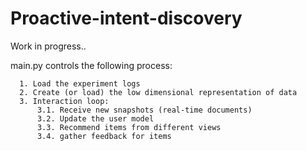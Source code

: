 # Proactive-intent-discovery
Work in progress.. 

 main.py controls the following process:
 
      1. Load the experiment logs 
      2. Create (or load) the low dimensional representation of data
      3. Interaction loop:
          3.1. Receive new snapshots (real-time documents)
          3.2. Update the user model
          3.3. Recommend items from different views
          3.4. gather feedback for items

